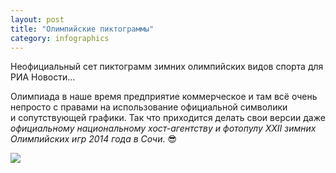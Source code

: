 ```yaml
---
layout: post
title: "Олимпийские пиктограммы"
category: infographics
---
```

Неофициальный сет пиктограмм зимних олимпийских видов спорта для РИА Новости...

Олимпиада в&#160;наше время предприятие коммерческое и&#160;там всё очень непросто с&#160;правами на использование официальной символики и&#160;сопутствующей графики. Так что приходится делать свои версии даже *официальному национальному хост-агентству и&#160;фотопулу XXII зимних Олимпийских игр 2014&#160;года в&#160;Сочи*. 😎

![](https://ic.pics.livejournal.com/quillcraft/13449910/356346/356346_original.png)
